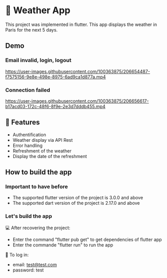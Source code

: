 # 📱 Weather App
This project was implemented in flutter.
This app displays the weather in Paris for the next 5 days.

## Demo
### Email invalid, login, logout

https://user-images.githubusercontent.com/100363875/206654487-f7575156-9e8e-498e-8975-6ad9ca1d877a.mp4

### Connection failed
https://user-images.githubusercontent.com/100363875/206656617-b17acd03-172c-48f6-8f9e-2e3d7dddb455.mp4

## :notebook: Features
- Authentification
- Weather display via API Rest
- Error handling
- Refreshment of the weather
- Display the date of the refreshment

## How to build the app
### Important to have before
- The supported flutter version of the project is 3.0.0 and above
- The supported dart version of the project is 2.17.0 and above

### Let's build the app
💻 After recovering the project:
- Enter the command "flutter pub get" to get dependencies of flutter app
- Enter the commande "flutter run" to run the app

🔐 To log in:
- email: test@test.com
- password: test
